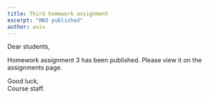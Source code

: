 ```yaml
---
title: Third homework assignment
excerpt: "HW3 published"
author: aviv
---
```


Dear students,

Homework assignment 3 has been published.
Please view it on the assignments page.

Good luck,  
Course staff.


